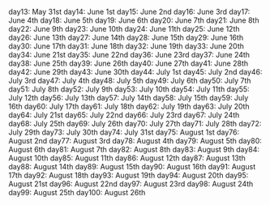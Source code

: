 day13: May 31st
day14: June 1st
day15: June 2nd
day16: June 3rd
day17: June 4th
day18: June 5th
day19: June 6th
day20: June 7th
day21: June 8th
day22: June 9th
day23: June 10th
day24: June 11th
day25: June 12th
day26: June 13th
day27: June 14th
day28: June 15th
day29: June 16th
day30: June 17th
day31: June 18th
day32: June 19th
day33: June 20th
day34: June 21st
day35: June 22nd
day36: June 23rd
day37: June 24th
day38: June 25th
day39: June 26th
day40: June 27th
day41: June 28th
day42: June 29th
day43: June 30th
day44: July 1st
day45: July 2nd
day46: July 3rd
day47: July 4th
day48: July 5th
day49: July 6th
day50: July 7th
day51: July 8th
day52: July 9th
day53: July 10th
day54: July 11th
day55: July 12th
day56: July 13th
day57: July 14th
day58: July 15th
day59: July 16th
day60: July 17th
day61: July 18th
day62: July 19th
day63: July 20th
day64: July 21st
day65: July 22nd
day66: July 23rd
day67: July 24th
day68: July 25th
day69: July 26th
day70: July 27th
day71: July 28th
day72: July 29th
day73: July 30th
day74: July 31st
day75: August 1st
day76: August 2nd
day77: August 3rd
day78: August 4th
day79: August 5th
day80: August 6th
day81: August 7th
day82: August 8th
day83: August 9th
day84: August 10th
day85: August 11th
day86: August 12th
day87: August 13th
day88: August 14th
day89: August 15th
day90: August 16th
day91: August 17th
day92: August 18th
day93: August 19th
day94: August 20th
day95: August 21st
day96: August 22nd
day97: August 23rd
day98: August 24th
day99: August 25th
day100: August 26th